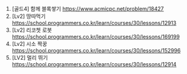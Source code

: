 1. [골드4] 함께 블록쌓기 https://www.acmicpc.net/problem/18427
2. [Lv2] 땅따먹기 https://school.programmers.co.kr/learn/courses/30/lessons/12913
3. [Lv2] 리코쳇 로봇 https://school.programmers.co.kr/learn/courses/30/lessons/169199
4. [Lv2] 시소 짝꿍 https://school.programmers.co.kr/learn/courses/30/lessons/152996
5. [LV2] 멀리 뛰기 https://school.programmers.co.kr/learn/courses/30/lessons/12914